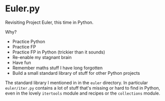 # Euler.py

Revisiting Project Euler, this time in Python.

Why?

* Practice Python
* Practice FP
* Practice FP in Python (trickier than it sounds)
* Re-enable my stagnant brain
* Have fun
* Remember maths stuff I have long forgotten
* Build a small standard library of stuff for other Python projects

The standard library I mentioned in in the `euler` directory. In particular
`euler/iter.py` contains a lot of stuff that's missing or hard to find in Python,
even in the lovely `itertools` module and recipes or the `collections` module.


